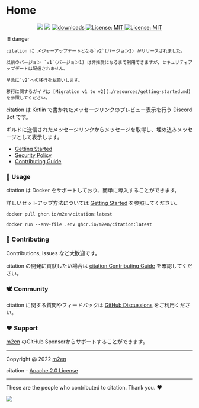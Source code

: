 # Home

<p align="center">
  <img src="https://github.com/m2en/citation/actions/workflows/build.yml/badge.svg" />
  <img src="https://github.com/m2en/citation/actions/workflows/release.yml/badge.svg" />
  <a href="https://github.com/m2en/citation/pkgs/container/citation">
    <img alt="downloads" src="https://img.shields.io/badge/ghcr.io-citation-blue.svg" target="_blank" />
  </a>
  <a href="https://github.com/m2en/citation/blob/main/LICENSE">
    <img alt="License: MIT" src="https://img.shields.io/badge/license-Apache_2.0-green.svg" target="_blank" />
  </a>
  <a href="https://github.com/sponsors/m2en">
    <img alt="License: MIT" src="https://img.shields.io/badge/GitHub_Sponsor-m2en-pink.svg" target="_blank" />
  </a>
</p>

!!! danger

    citation に メジャーアップデートとなる`v2`(バージョン2) がリリースされました。

    以前のバージョン `v1`(バージョン1) は非推奨になるまで利用できますが、セキュリティアップデートは配信されません。

    早急に`v2`への移行をお願いします。

    移行に関するガイドは [Migration v1 to v2](./resources/getting-started.md) を参照してください。


citation は Kotlin で書かれたメッセージリンクのプレビュー表示を行う Discord Bot です。

ギルドに送信されたメッセージリンクからメッセージを取得し、埋め込みメッセージとして表示します。

- [Getting Started](./resources/getting-started.md)
- [Security Policy](./resources/security-policy.md)
- [Contributing Guide](./resources/contributing.md)

### 🚀 Usage

citation は Docker をサポートしており、簡単に導入することができます。

詳しいセットアップ方法については [Getting Started](./resources/getting-started.md) を参照してください。

```shell
docker pull ghcr.io/m2en/citation:latest

docker run --env-file .env ghcr.io/m2en/citation:latest
```

### 🙌 Contributing

Contributions, issues など大歓迎です。

citation の開発に貢献したい場合は [citation Contributing Guide](https://citation.m2en.dev/resources/contributing/) を確認してください。

### 🕊️ Community

citation に関する質問やフィードバックは [GitHub Discussions](https://github.com/m2en/citation/discussions) をご利用ください。

### ❤️ Support

[m2en](https://github.com/sponsors/m2en) のGitHub Sponsorからサポートすることができます。

----

Copyright @ 2022 [m2en](https://github.com/m2en)

citation - [Apache 2.0 License](https://github.com/m2en/citation/blob/main/LICENSE)

----

These are the people who contributed to citation. Thank you.  ❤️

<a href="https://github.com/m2en/citation/graphs/contributors">
  <img src="https://contrib.rocks/image?repo=m2en/citation" />
</a>
